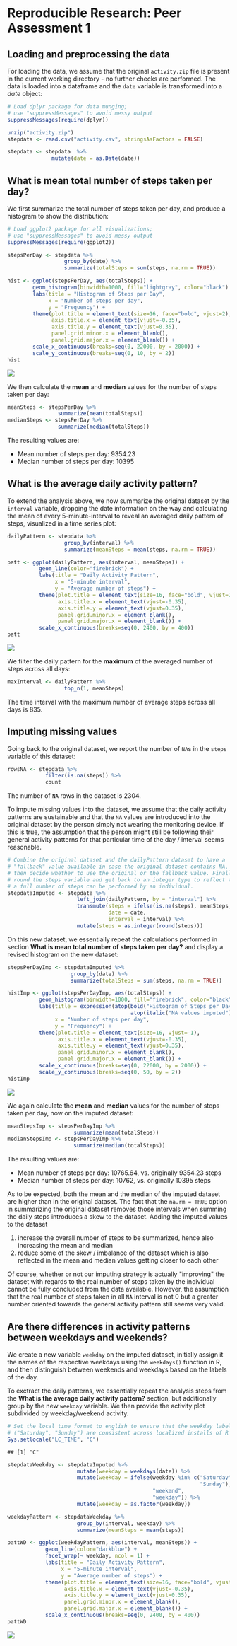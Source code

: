# Reproducible Research: Peer Assessment 1


## Loading and preprocessing the data

For loading the data, we  assume that the original `activity.zip` file is present in the current working directory - no further checks are performed. The data is loaded into a dataframe and the `date` variable is transformed into a *date* object:


```r
# Load dplyr package for data munging;
# use "suppressMessages" to avoid messy output
suppressMessages(require(dplyr))

unzip("activity.zip")
stepdata <- read.csv("activity.csv", stringsAsFactors = FALSE)

stepdata <- stepdata  %>%
              mutate(date = as.Date(date))
```


## What is mean total number of steps taken per day?

We first summarize the total number of steps taken per day, and produce a histogram
to show the distribution:


```r
# Load ggplot2 package for all visualizations;
# use "suppressMessages" to avoid messy output
suppressMessages(require(ggplot2))

stepsPerDay <- stepdata %>%
                  group_by(date) %>%
                  summarize(totalSteps = sum(steps, na.rm = TRUE))

hist <- ggplot(stepsPerDay, aes(totalSteps)) + 
        geom_histogram(binwidth=1000, fill="lightgray", color="black") +
        labs(title = "Histogram of Steps per Day",
             x = "Number of steps per day",
             y = "Frequency") +
        theme(plot.title = element_text(size=16, face="bold", vjust=2),
              axis.title.x = element_text(vjust=-0.35),
              axis.title.y = element_text(vjust=0.35),
              panel.grid.minor.x = element_blank(),
              panel.grid.major.x = element_blank()) +
        scale_x_continuous(breaks=seq(0, 22000, by = 2000)) +
        scale_y_continuous(breaks=seq(0, 10, by = 2))
hist
```

![](PA1_template_files/figure-html/unnamed-chunk-2-1.png) 

We then calculate the **mean** and **median** values for the number of steps taken
per day:


```r
meanSteps <- stepsPerDay %>%
                summarize(mean(totalSteps))
medianSteps <- stepsPerDay %>%
                summarize(median(totalSteps))
```

The resulting values are:

- Mean number of steps per day: 9354.23
- Median number of steps per day: 10395

## What is the average daily activity pattern?

To extend the analysis above, we now summarize the original dataset by the
`interval` variable, dropping the date information on the way and calculating
the mean of every 5-minute-interval to reveal an averaged daily pattern of
steps, visualized in a time series plot:


```r
dailyPattern <- stepdata %>%
                  group_by(interval) %>%
                  summarize(meanSteps = mean(steps, na.rm = TRUE))

patt <- ggplot(dailyPattern, aes(interval, meanSteps)) +
          geom_line(color="firebrick") +
          labs(title = "Daily Activity Pattern",
               x = "5-minute interval",
               y = "Average number of steps") +
          theme(plot.title = element_text(size=16, face="bold", vjust=2),
                axis.title.x = element_text(vjust=-0.35),
                axis.title.y = element_text(vjust=0.35),
                panel.grid.minor.x = element_blank(),
                panel.grid.major.x = element_blank()) +
          scale_x_continuous(breaks=seq(0, 2400, by = 400))
patt
```

![](PA1_template_files/figure-html/unnamed-chunk-4-1.png) 

We filter the daily pattern for the **maximum** of the averaged number of steps
across all days:


```r
maxInterval <- dailyPattern %>%
                  top_n(1, meanSteps)
```

The time interval with the maximum number of average steps across all days is
835.

## Imputing missing values

Going back to the original dataset, we report the number of `NA`s in the `steps`
variable of this dataset:


```r
rowsNA <- stepdata %>%
            filter(is.na(steps)) %>%
            count
```

The number of `NA` rows in the dataset is 2304.

To impute missing values into the dataset, we assume that the daily activity
patterns are sustainable and that the `NA` values are introduced into the original
dataset by the person simply not wearing the monitoring device. If this is true,
the assumption that the person might still be following their general activity
patterns for that particular time of the day / interval seems reasonable.


```r
# Combine the original dataset and the dailyPattern dataset to have a
# "fallback" value available in case the original dataset contains NA,
# then decide whether to use the original or the fallback value. Finally,
# round the steps variable and get back to an integer type to reflect that only
# a full number of steps can be performed by an individual.
stepdataImputed <- stepdata %>%
                      left_join(dailyPattern, by = "interval") %>%
                      transmute(steps = ifelse(is.na(steps), meanSteps, steps),
                                date = date,
                                interval = interval) %>%
                      mutate(steps = as.integer(round(steps)))
```

On this new dataset, we essentially repeat the calculations performed in section
**What is mean total number of steps taken per day?** and display a revised
histogram on the new dataset:


```r
stepsPerDayImp <- stepdataImputed %>%
                    group_by(date) %>%
                    summarize(totalSteps = sum(steps, na.rm = TRUE))

histImp <- ggplot(stepsPerDayImp, aes(totalSteps)) + 
          geom_histogram(binwidth=1000, fill="firebrick", color="black") +
          labs(title = expression(atop(bold("Histogram of Steps per Day"),
                                       atop(italic("NA values imputed")))),
               x = "Number of steps per day",
               y = "Frequency") +
          theme(plot.title = element_text(size=16, vjust=-1),
                axis.title.x = element_text(vjust=-0.35),
                axis.title.y = element_text(vjust=0.35),
                panel.grid.minor.x = element_blank(),
                panel.grid.major.x = element_blank()) +
          scale_x_continuous(breaks=seq(0, 22000, by = 2000)) +
          scale_y_continuous(breaks=seq(0, 50, by = 2))
histImp
```

![](PA1_template_files/figure-html/unnamed-chunk-8-1.png) 

We again calculate the **mean** and **median** values for the number of steps taken
per day, now on the imputed dataset:


```r
meanStepsImp <- stepsPerDayImp %>%
                     summarize(mean(totalSteps))
medianStepsImp <- stepsPerDayImp %>%
                     summarize(median(totalSteps))
```

The resulting values are:

- Mean number of steps per day: 10765.64, vs. originally
9354.23 steps
- Median number of steps per day: 10762, vs. originally
10395 steps

As to be expected, both the mean and the median of the imputed dataset are
higher than in the original dataset. The fact that the `na.rm = TRUE` option in
summarizing the original dataset removes those intervals when summing the daily
steps introduces a skew to the dataset. Adding the imputed values to the dataset

1. increase the overall number of steps to be summarized, hence also increasing
the mean and median
2. reduce some of the skew / imbalance of the dataset which is also reflected in
the mean and median values getting closer to each other

Of course, whether or not our imputing strategy is actually "improving" the
dataset with regards to the real number of steps taken by the individual cannot
be fully concluded from the data available. However, the assumption that the 
real number of steps taken in all `NA` interval is not 0 but a greater number 
oriented towards the general activity pattern still seems very valid.

## Are there differences in activity patterns between weekdays and weekends?

We create a new variable `weekday` on the imputed dataset, initially assign it 
the names of the respective weekdays using the `weekdays()` function in R, and
then distinguish between weekends and weekdays based on the labels of the day.

To exctract the daily patterns, we essentially repeat the analysis steps from 
the **What is the average daily activity pattern?** section, but additionally 
group by the new `weekday` variable. We then provide the activity plot 
subdivided by weekday/weekend activity.



```r
# Set the local time format to english to ensure that the weekday labels
# ("Saturday", "Sunday") are consistent across localized installs of R
Sys.setlocale("LC_TIME", "C")
```

```
## [1] "C"
```

```r
stepdataWeekday <- stepdataImputed %>%
                      mutate(weekday = weekdays(date)) %>%
                      mutate(weekday = ifelse(weekday %in% c("Saturday",
                                                             "Sunday"),
                                              "weekend",
                                              "weekday")) %>%
                      mutate(weekday = as.factor(weekday))

weekdayPattern <- stepdataWeekday %>%
                      group_by(interval, weekday) %>%
                      summarize(meanSteps = mean(steps))

pattWD <- ggplot(weekdayPattern, aes(interval, meanSteps)) +
            geom_line(color="darkblue") +
            facet_wrap(~ weekday, ncol = 1) +
            labs(title = "Daily Activity Pattern",
                 x = "5-minute interval",
                 y = "Average number of steps") +
            theme(plot.title = element_text(size=16, face="bold", vjust=2),
                  axis.title.x = element_text(vjust=-0.35),
                  axis.title.y = element_text(vjust=0.35),
                  panel.grid.minor.x = element_blank(),
                  panel.grid.major.x = element_blank()) +
            scale_x_continuous(breaks=seq(0, 2400, by = 400))
pattWD
```

![](PA1_template_files/figure-html/unnamed-chunk-10-1.png) 


